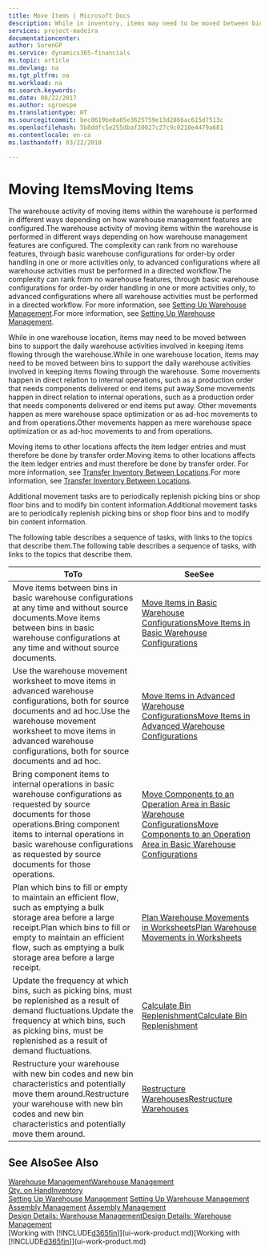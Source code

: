 ```yaml
---
title: Move Items | Microsoft Docs
description: While in inventory, items may need to be moved between bins to support the daily warehouse activities involved in keeping items flowing through the warehouse. Some movements happen in direct relation to internal operations, such as a production order that needs components delivered or end items put away. Other movements happen as mere warehouse space optimization or as ad-hoc movements to and from operations.
services: project-madeira
documentationcenter: 
author: SorenGP
ms.service: dynamics365-financials
ms.topic: article
ms.devlang: na
ms.tgt_pltfrm: na
ms.workload: na
ms.search.keywords: 
ms.date: 08/22/2017
ms.author: sgroespe
ms.translationtype: HT
ms.sourcegitcommit: bec0619be0a65e3625759e13d2866ac615d7513c
ms.openlocfilehash: 5b8ddfc5e255dbaf20027c27c9c0210e4479a681
ms.contentlocale: en-ca
ms.lasthandoff: 03/22/2018

---
```

# <a name="moving-items"></a><span data-ttu-id="ff7ef-105">Moving Items</span><span class="sxs-lookup"><span data-stu-id="ff7ef-105">Moving Items</span></span>
<span data-ttu-id="ff7ef-106">The warehouse activity of moving items within the warehouse is performed in different ways depending on how warehouse management features are configured.</span><span class="sxs-lookup"><span data-stu-id="ff7ef-106">The warehouse activity of moving items within the warehouse is performed in different ways depending on how warehouse management features are configured.</span></span> <span data-ttu-id="ff7ef-107">The complexity can rank from no warehouse features, through basic warehouse configurations for order-by order handling in one or more activities only, to advanced configurations where all warehouse activities must be performed in a directed workflow.</span><span class="sxs-lookup"><span data-stu-id="ff7ef-107">The complexity can rank from no warehouse features, through basic warehouse configurations for order-by order handling in one or more activities only, to advanced configurations where all warehouse activities must be performed in a directed workflow.</span></span> <span data-ttu-id="ff7ef-108">For more information, see [Setting Up Warehouse Management](warehouse-setup-warehouse.md).</span><span class="sxs-lookup"><span data-stu-id="ff7ef-108">For more information, see [Setting Up Warehouse Management](warehouse-setup-warehouse.md).</span></span>

<span data-ttu-id="ff7ef-109">While in one warehouse location, items may need to be moved between bins to support the daily warehouse activities involved in keeping items flowing through the warehouse.</span><span class="sxs-lookup"><span data-stu-id="ff7ef-109">While in one warehouse location, items may need to be moved between bins to support the daily warehouse activities involved in keeping items flowing through the warehouse.</span></span> <span data-ttu-id="ff7ef-110">Some movements happen in direct relation to internal operations, such as a production order that needs components delivered or end items put away.</span><span class="sxs-lookup"><span data-stu-id="ff7ef-110">Some movements happen in direct relation to internal operations, such as a production order that needs components delivered or end items put away.</span></span> <span data-ttu-id="ff7ef-111">Other movements happen as mere warehouse space optimization or as ad-hoc movements to and from operations.</span><span class="sxs-lookup"><span data-stu-id="ff7ef-111">Other movements happen as mere warehouse space optimization or as ad-hoc movements to and from operations.</span></span>

<span data-ttu-id="ff7ef-112">Moving items to other locations affects the item ledger entries and must therefore be done by transfer order.</span><span class="sxs-lookup"><span data-stu-id="ff7ef-112">Moving items to other locations affects the item ledger entries and must therefore be done by transfer order.</span></span> <span data-ttu-id="ff7ef-113">For more information, see [Transfer Inventory Between Locations](inventory-how-transfer-between-locations.md).</span><span class="sxs-lookup"><span data-stu-id="ff7ef-113">For more information, see [Transfer Inventory Between Locations](inventory-how-transfer-between-locations.md).</span></span>  

<span data-ttu-id="ff7ef-114">Additional movement tasks are to periodically replenish picking bins or shop floor bins and to modify bin content information.</span><span class="sxs-lookup"><span data-stu-id="ff7ef-114">Additional movement tasks are to periodically replenish picking bins or shop floor bins and to modify bin content information.</span></span>  

 <span data-ttu-id="ff7ef-115">The following table describes a sequence of tasks, with links to the topics that describe them.</span><span class="sxs-lookup"><span data-stu-id="ff7ef-115">The following table describes a sequence of tasks, with links to the topics that describe them.</span></span>   

|<span data-ttu-id="ff7ef-116">**To**</span><span class="sxs-lookup"><span data-stu-id="ff7ef-116">**To**</span></span>|<span data-ttu-id="ff7ef-117">**See**</span><span class="sxs-lookup"><span data-stu-id="ff7ef-117">**See**</span></span>|  
|------------|-------------|  
|<span data-ttu-id="ff7ef-118">Move items between bins in basic warehouse configurations at any time and without source documents.</span><span class="sxs-lookup"><span data-stu-id="ff7ef-118">Move items between bins in basic warehouse configurations at any time and without source documents.</span></span>|[<span data-ttu-id="ff7ef-119">Move Items in Basic Warehouse Configurations</span><span class="sxs-lookup"><span data-stu-id="ff7ef-119">Move Items in Basic Warehouse Configurations</span></span>](warehouse-how-to-move-items-ad-hoc-in-basic-warehousing.md)|
|<span data-ttu-id="ff7ef-120">Use the warehouse movement worksheet to move items in advanced warehouse configurations, both for source documents and ad hoc.</span><span class="sxs-lookup"><span data-stu-id="ff7ef-120">Use the warehouse movement worksheet to move items in advanced warehouse configurations, both for source documents and ad hoc.</span></span>|[<span data-ttu-id="ff7ef-121">Move Items in Advanced Warehouse Configurations</span><span class="sxs-lookup"><span data-stu-id="ff7ef-121">Move Items in Advanced Warehouse Configurations</span></span>](warehouse-how-to-move-items-in-advanced-warehousing.md)|  
|<span data-ttu-id="ff7ef-122">Bring component items to internal operations in basic warehouse configurations as requested by source documents for those operations.</span><span class="sxs-lookup"><span data-stu-id="ff7ef-122">Bring component items to internal operations in basic warehouse configurations as requested by source documents for those operations.</span></span>|[<span data-ttu-id="ff7ef-123">Move Components to an Operation Area in Basic Warehouse Configurations</span><span class="sxs-lookup"><span data-stu-id="ff7ef-123">Move Components to an Operation Area in Basic Warehouse Configurations</span></span>](warehouse-how-to-move-components-to-an-operation-area-in-basic-warehousing.md)|
|<span data-ttu-id="ff7ef-124">Plan which bins to fill or empty to maintain an efficient flow, such as emptying a bulk storage area before a large receipt.</span><span class="sxs-lookup"><span data-stu-id="ff7ef-124">Plan which bins to fill or empty to maintain an efficient flow, such as emptying a bulk storage area before a large receipt.</span></span>|[<span data-ttu-id="ff7ef-125">Plan Warehouse Movements in Worksheets</span><span class="sxs-lookup"><span data-stu-id="ff7ef-125">Plan Warehouse Movements in Worksheets</span></span>](warehouse-how-to-plan-warehouse-movements-in-worksheets.md)|
|<span data-ttu-id="ff7ef-126">Update the frequency at which bins, such as picking bins, must be replenished as a result of demand fluctuations.</span><span class="sxs-lookup"><span data-stu-id="ff7ef-126">Update the frequency at which bins, such as picking bins, must be replenished as a result of demand fluctuations.</span></span>|[<span data-ttu-id="ff7ef-127">Calculate Bin Replenishment</span><span class="sxs-lookup"><span data-stu-id="ff7ef-127">Calculate Bin Replenishment</span></span>](warehouse-how-to-calculate-bin-replenishment.md)|
|<span data-ttu-id="ff7ef-128">Restructure your warehouse with new bin codes and new bin characteristics and potentially move them around.</span><span class="sxs-lookup"><span data-stu-id="ff7ef-128">Restructure your warehouse with new bin codes and new bin characteristics and potentially move them around.</span></span>|[<span data-ttu-id="ff7ef-129">Restructure Warehouses</span><span class="sxs-lookup"><span data-stu-id="ff7ef-129">Restructure Warehouses</span></span>](warehouse-how-to-restructure-warehouses.md)|  

## <a name="see-also"></a><span data-ttu-id="ff7ef-130">See Also</span><span class="sxs-lookup"><span data-stu-id="ff7ef-130">See Also</span></span>  
[<span data-ttu-id="ff7ef-131">Warehouse Management</span><span class="sxs-lookup"><span data-stu-id="ff7ef-131">Warehouse Management</span></span>](warehouse-manage-warehouse.md)  
[<span data-ttu-id="ff7ef-132">Qty. on Hand</span><span class="sxs-lookup"><span data-stu-id="ff7ef-132">Inventory</span></span>](inventory-manage-inventory.md)  
<span data-ttu-id="ff7ef-133">[Setting Up Warehouse Management](warehouse-setup-warehouse.md)   </span><span class="sxs-lookup"><span data-stu-id="ff7ef-133">[Setting Up Warehouse Management](warehouse-setup-warehouse.md)   </span></span>  
<span data-ttu-id="ff7ef-134">[Assembly Management](assembly-assemble-items.md)  </span><span class="sxs-lookup"><span data-stu-id="ff7ef-134">[Assembly Management](assembly-assemble-items.md)  </span></span>  
[<span data-ttu-id="ff7ef-135">Design Details: Warehouse Management</span><span class="sxs-lookup"><span data-stu-id="ff7ef-135">Design Details: Warehouse Management</span></span>](design-details-warehouse-management.md)  
<span data-ttu-id="ff7ef-136">[Working with [!INCLUDE[d365fin](includes/d365fin_md.md)]](ui-work-product.md)</span><span class="sxs-lookup"><span data-stu-id="ff7ef-136">[Working with [!INCLUDE[d365fin](includes/d365fin_md.md)]](ui-work-product.md)</span></span>

